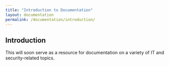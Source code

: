 ```yaml
---
title: "Introduction to Documentation"
layout: documentation
permalink: /documentation/introduction/
---
```

## Introduction
This will soon serve as a resource for documentation on a variety of IT and security-related topics.